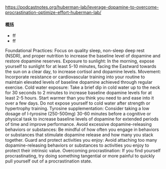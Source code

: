 https://podcastnotes.org/huberman-lab/leverage-dopamine-to-overcome-procrastination-optimize-effort-huberman-lab/

#### 概括

* ff
* ff

Foundational Practices: Focus on quality sleep, non-sleep deep rest (NSDR), and proper nutrition to increase the baseline level of dopamine and restore dopamine reserves. Exposure to sunlight: In the morning, expose yourself to sunlight for at least 5-10 minutes, facing the Eastward towards the sun on a clear day, to increase cortisol and dopamine levels. Movement: Incorporate resistance or cardiovascular training into your routine to maintain elevated levels of baseline dopamine achieved through regular exercise. Cold water exposure: Take a brief dip in cold water up to the neck for 30 seconds to 2 minutes to increase baseline dopamine levels for at least 2-5 hours. Start warmer than you think you need to and ease into it over a few days. Do not expose yourself to cold water after strength or hypertrophy training. Tyrosine supplementation: Consider taking a low dosage of l-tyrosine (250-500mg) 30-60 minutes before a cognitive or physical task to increase baseline levels of dopamine for extended periods of time and improve performance. Avoid excessive dopamine-releasing behaviors or substances: Be mindful of how often you engage in behaviors or substances that stimulate dopamine release and how many you stack together. Guard and protect activities you enjoy: Avoid attaching too many dopamine-releasing behaviors or substances to activities you enjoy to protect their intrinsic value. Overcoming procrastination: If you find yourself procrastinating, try doing something tangential or more painful to quickly pull yourself out of a procrastination state.
